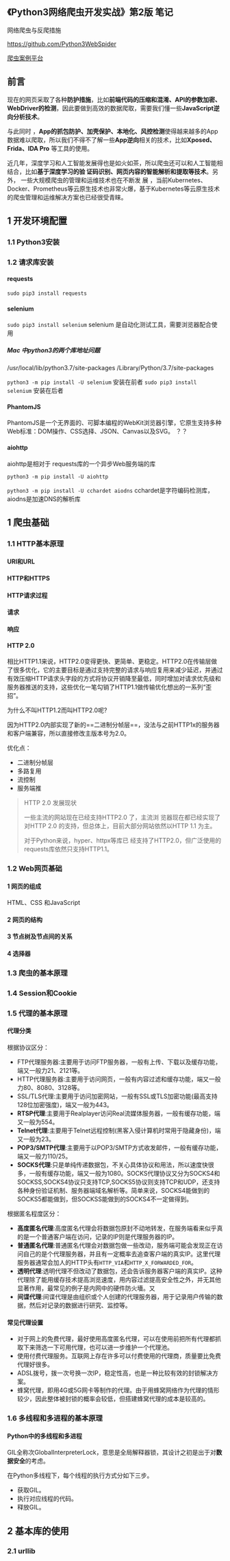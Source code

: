 《Python3网络爬虫开发实战》第2版 笔记
--------------

网络爬虫与反爬措施

https://github.com/Python3WebSpider

[爬虫案例平台](https://scrape.center/)

## 前言

现在的网页采取了各种**防护措施**，比如**前端代码的压缩和混淆、API的参数加密、WebDriver的检测**，因此要做到高效的数据爬取，需要我们懂一些**JavaScript逆向分析技术**。

与此同时 ，**App的抓包防护、加壳保护、本地化、风控检测**使得越来越多的App数据难以爬取，所以我们不得不了解一些**App逆向**相关的技术，比如**Xposed、Frida、IDA Pro** 等工具的使用。

近几年，深度学习和人工智能发展得也是如火如茶，所以爬虫还可以和人工智能相结合，比如**基于深度学习的验 证码识别、网页内容的智能解析和提取等技术**。另外， 一些大规模爬虫的管理和运维技术也在不断发
展 ，当前Kubernetes、Docker、Prometheus等云原生技术也非常火爆，基于Kubernetes等云原生技术的爬虫管理和运维解决方案也已经很受青睐。



## 1 开发环境配置

### 1.1 Python3安装

### 1.2 请求库安装

#### requests
`sudo pip3 install requests`

#### selenium
`sudo pip3 install selenium`      selenium 是自动化测试工具，需要浏览器配合使用


##### Mac 中python3的两个库地址问题
/usr/local/lib/python3.7/site-packages
/Library/Python/3.7/site-packages


`python3 -m pip install -U selenium` 安装在前者
`sudo pip3 install selenium` 安装在后者

#### PhantomJS

PhantomJS是一个无界面的、可脚本编程的WebKit浏览器引擎，它原生支持多种Web标准：DOM操作、CSS选择、JSON、Canvas以及SVG。
？？

#### aiohttp 

aiohttp是相对于 requests库的一个异步Web服务端的库

`python3 -m pip install -U aiohttp`

`python3 -m pip install -U cchardet aiodns`
cchardet是字符编码检测库，aiodns是加速DNS的解析库



## 1 爬虫基础

### 1.1 HTTP基本原理

#### URI和URL



#### НТТР和HTTPS



#### HTTP请求过程



#### 请求



#### 响应



#### HTTP 2.0

相比HTTP1.1来说，HTTP2.0变得更快、更简单、更稳定。HTTP2.0在传输层做了很多优化，它的主要目标是通过支持完整的请求与响应复用来减少延迟，并通过有效压缩HTTP请求头字段的方式将协议开销降至最低，同时增加对请求优先级和服务器推送的支持，这些优化一笔勾销了HTTP1.1做传输优化想出的一系列“歪招”。

为什么不叫HTTP1.2而叫HTTP2.0呢?

因为HTTP2.0内部实现了新的==二进制分帧层==，没法与之前HTTP1x的服务器和客户端兼容，所以直接修改主版本号为2.0。

优化点：

- 二进制分帧层
- 多路复用
- 流控制
- 服务端推

> HTTP 2.0 发展现状
>
> 一些主流的网站现在已经支持HTTP2.0 了，主流浏 览器现在都已经实现了对HTTP 2.0 的支持，但总体上，目前大部分网站依然以HTTP 1.1 为主。
>
> 对于Python来说，hyper、httpx等库已 经支持了HTTP2.0，但广泛使用的requests库依然只支持HTTP1.1。

### 1.2 Web网页基础

#### 1 网页的组成

HTML、CSS 和JavaScript



#### 2 网页的结构



#### 3 节点树及节点间的关系



#### 4 选择器



### 1.3 爬虫的基本原理



### 1.4 Session和Cookie



### 1.5 代理的基本原理



#### 代理分类

根据协议区分：

- FTP代理服务器:主要用于访问FTP服务器，一般有上传、下载以及缓存功能，端又一般力21、2121等。
- HTTP代理服务器:主要用于访问网页，一般有内容过滤和缓存功能，端又一般力80、8080、3128等。
- SSL/TLS代理:主要用于访问加密网站，一般有SSL或TLS加密功能(最高支持128位加密强度)，端又一般为443。
- **RTSP代理**:主要用于Realplayer访问Real流媒体服务器，一般有缓存功能，端又一般为554。
- **Telnet代理**:主要用于Telnet远程控制(黑客入侵计算机时常用于隐藏身份)，端又一般为23。
- **POP3/SMTP代理**:主要用于以POP3/SMTP方式收发邮件，一般有缓存功能，端又一般力110/25。
- **SOCKS代理**:只是单纯传递数据包，不关心具体协议和用法，所以速度快很多，一般有缓存功能，端又一般为1080。SOCKS代理协议又分为SOCKS4和SOCKSS,SOCKS4协议只支持TCP,SOCKS5协议则支持TCP和UDP，还支持各种身份验证机制、服务器端域名解析等。简单来说，SOCKS4能做到的SOCKS5都能做到，但SOCKSS能做到的SOCKS4不一定做得到。

根据匿名程度区分：

- **高度匿名代理**:高度匿名代理会将数据包原封不动地转发，在服务端看来似乎真的是一个普通客户端在访问，记录的IP则是代理服务器的IP。
- **普通匿名代理**:普通匿名代理会对数据包做一些改动，服务端可能会发现正在访问自己的是个代理服务器，并且有一定概率去追查客户端的真实IP。这里代理服务器通常会加人的HTTP头有`HTTP_VIA`和`HTTP_X_FORWARDED_FOR`。
- **透明代理**:透明代理不但改动了数据包，还会告诉服务器客户端的真实IP。这种代理除了能用缓存技术提高浏览速度，用内容过滤提高安全性之外，并无其他显著作用，最常见的例子是内网中的硬件防火墻。又
- **间谍代理**:间谍代理是由组织或个人创建的代理服务器，用于记录用户传输的数据，然后对记录的数据进行研究、监控等。

#### 常见代理设置

- 对于网上的免费代理，最好使用高度匿名代理，可以在使用前把所有代理都抓取下来筛选一下可用代理，也可以进一步维护一个代理池。
- 使用付费代理服务。互联网上存在许多可以付费使用的代理商，质量要比免费代理好很多。
- ADSL拨号，拨一次号换一次IP，稳定性高，也是一种比较有效的封锁解决方案。
- 蜂窝代理，即用4G或5G网卡等制作的代理。由于用蜂窝网络作为代理的情形较少，因此整体被封锁的概率会较低，但搭建蜂窝代理的成本是较高的。

### 1.6 多线程和多进程的基本原理



#### Python中的多线程和多进程

GIL全称次GlobalInterpreterLock，意思是全局解释器锁，其设计之初是出于对**数据安全**的考虑。

在Python多线程下，每个线程的执行方式分如下三步。

- 获取GIL。
- 执行对应线程的代码。
- 释放GIL。



## 2 基本库的使用

### 2.1 urllib

